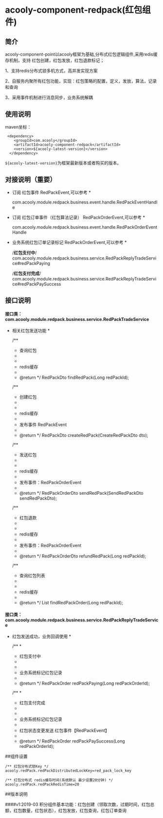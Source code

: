 <!-- title: 红包组件 -->
<!-- type: business -->
<!-- author: cuifuqiang -->
acooly-component-redpack(红包组件)
====

## 简介

acooly-component-point以acooly框架为基础,分布式红包逻辑组件,采用redis缓存机制，支持 红包创建，红包发放，红包退款标记；

1、支持redis分布式锁多机方式，高并发实现方案

2、自服务内聚所有红包功能，实现：红包策略的配置，定义，发放，算法，记录和查询

3、采用事件机制进行消息同步，业务系统解耦

## 使用说明

maven坐标：

     <dependency>
        <groupId>com.acooly</groupId>
        <artifactId>acooly-component-redpack</artifactId>
        <version>${acooly-latest-version}</version>
      </dependency>

`${acooly-latest-version}`为框架最新版本或者购买的版本。

## 对接说明（重要）

* 订阅 红包事件  RedPackEvent,可以参考  *

	com.acooly.module.redpack.business.event.handle.RedPackEventHandle
	
* 订阅 红包订单事件（红包算法记录）  RedPackOrderEvent,可以参考  *

	com.acooly.module.redpack.business.event.handle.RedPackOrderEventHandle	
	
* 业务系统红包订单记录标记  RedPackOrderEvent,可以参考  *
	
	/**红包支付中**/
	com.acooly.module.redpack.business.service.RedPackReplyTradeService#redPackPaying
	
	/**红包支付完成**/
	com.acooly.module.redpack.business.service.RedPackReplyTradeService#redPackPaySuccess
	
		
	

## 接口说明

####	接口类：com.acooly.module.redpack.business.service.RedPackTradeService
* 相关红包发送功能 *
	
	/**
	 * 查询红包
	 * 
	 * <li>redis缓存
	 * 
	 * @return
	 */
	RedPackDto findRedPack(Long redPackId);

	/**
	 * 创建红包
	 * 
	 * <li>redis缓存
	 * <li>发布事件 RedPackEvent
	 * 
	 * @return
	 */
	RedPackDto createRedPack(CreateRedPackDto dto);

	/**
	 * 发送红包
	 * 
	 * <li>redis缓存
	 * <li>发布事件：RedPackOrderEvent
	 * 
	 * @return
	 */
	RedPackOrderDto sendRedPack(SendRedPackDto sendRedPackDto);

	/**
	 * 红包退款
	 * 
	 * <li>redis缓存
	 * <li>发布事件：RedPackOrderEvent
	 * 
	 * @return
	 */
	RedPackOrderDto refundRedPack(Long redPackId);

	/**
	 * 查询红包列表
	 * 
	 * <li>redis缓存
	 * 
	 * @return
	 */
	List<RedPackOrderDto> findRedPackOrder(Long redPackId);


####	接口类：com.acooly.module.redpack.business.service.RedPackReplyTradeService
* 红包发送成功，业务回调使用 *
	
	/**
	 * 
	 * 红包支付中
	 * 
	 * <li>业务系统标记红包记录
	 * 
	 * @return
	 */
	RedPackOrder redPackPaying(Long redPackOrderId);

	/**
	 * 
	 * 红包支付完成
	 * 
	 * <li>业务系统标记红包记录
	 * <li>红包状态变更发送 红包事件【RedPackEvent】
	 * 
	 * @return
	 */
	RedPackOrder redPackPaySuccess(Long redPackOrderId);
	
	


##组件设置

	/** 红包分布式锁Key */
	acooly.redPack.redPackDistributedLockKey=red_pack_lock_key
	
	/** 红包分布式 redis缓存时间(系统默认 最少设置20分钟) */
	acooly.redPack.redPackRedisTime=20


##版本说明

####v1:2019-03
积分组件基本功能：红包创建（领取次数，过期时间，红包总额，红包数量，红包状态），红包发放，红包查询，红包订单查询





